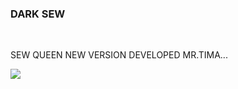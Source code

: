 ### DARK SEW 
<br>
<p>SEW QUEEN NEW VERSION DEVELOPED MR.TIMA...</p>

<img src="https://i.ibb.co/YcBZhTN/4a13d132-a99b-4b07-9309-25b1d0b1c231-jpg.jpg">
